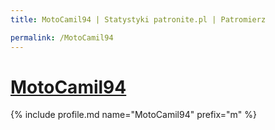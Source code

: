 ```yaml
---
title: MotoCamil94 | Statystyki patronite.pl | Patromierz

permalink: /MotoCamil94
---
```


# [MotoCamil94](https://patronite.pl/MotoCamil94)

{% include profile.md name="MotoCamil94" prefix="m" %}
